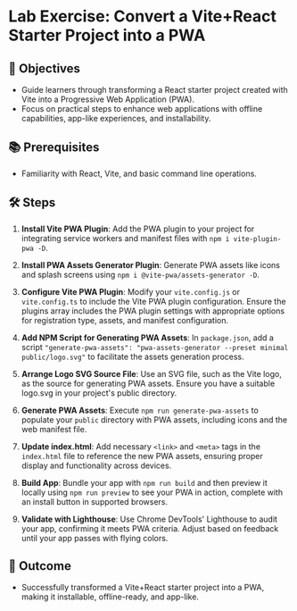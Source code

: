 # Lab Exercise: Convert a Vite+React Starter Project into a PWA

## 🎯 Objectives
- Guide learners through transforming a React starter project created with Vite into a Progressive Web Application (PWA).
- Focus on practical steps to enhance web applications with offline capabilities, app-like experiences, and installability.

## 📚 Prerequisites
- Familiarity with React, Vite, and basic command line operations.

## 🛠 Steps

1. **Install Vite PWA Plugin**: Add the PWA plugin to your project for integrating service workers and manifest files with `npm i vite-plugin-pwa -D`.

2. **Install PWA Assets Generator Plugin**: Generate PWA assets like icons and splash screens using `npm i @vite-pwa/assets-generator -D`.

3. **Configure Vite PWA Plugin**: Modify your `vite.config.js` or `vite.config.ts` to include the Vite PWA plugin configuration. Ensure the plugins array includes the PWA plugin settings with appropriate options for registration type, assets, and manifest configuration.

4. **Add NPM Script for Generating PWA Assets**: In `package.json`, add a script `"generate-pwa-assets": "pwa-assets-generator --preset minimal public/logo.svg"` to facilitate the assets generation process.

5. **Arrange Logo SVG Source File**: Use an SVG file, such as the Vite logo, as the source for generating PWA assets. Ensure you have a suitable logo.svg in your project's public directory.

6. **Generate PWA Assets**: Execute `npm run generate-pwa-assets` to populate your `public` directory with PWA assets, including icons and the web manifest file.

7. **Update index.html**: Add necessary `<link>` and `<meta>` tags in the `index.html` file to reference the new PWA assets, ensuring proper display and functionality across devices.

8. **Build App**: Bundle your app with `npm run build` and then preview it locally using `npm run preview` to see your PWA in action, complete with an install button in supported browsers.

9. **Validate with Lighthouse**: Use Chrome DevTools' Lighthouse to audit your app, confirming it meets PWA criteria. Adjust based on feedback until your app passes with flying colors.

## 🎉 Outcome
- Successfully transformed a Vite+React starter project into a PWA, making it installable, offline-ready, and app-like.
